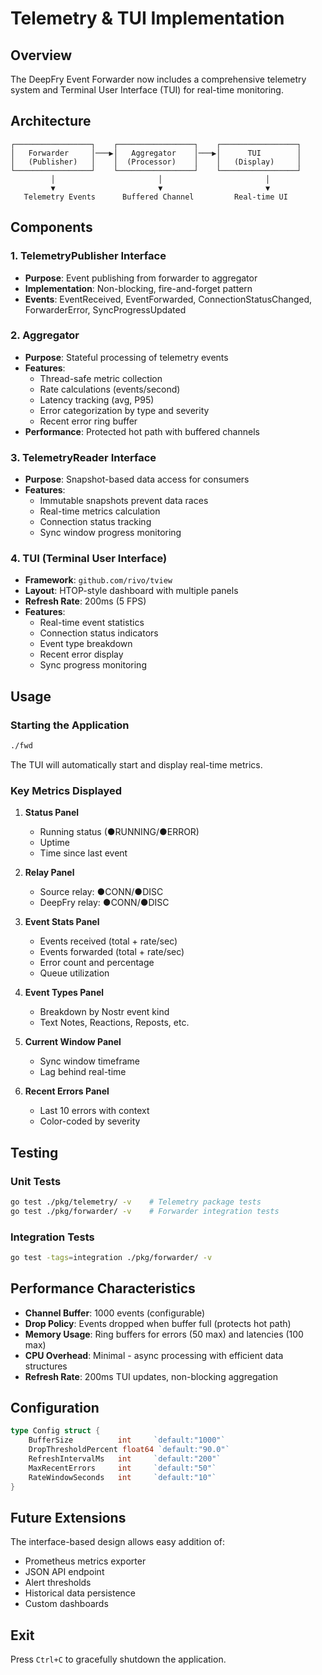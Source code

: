 # Telemetry & TUI Implementation

## Overview

The DeepFry Event Forwarder now includes a comprehensive telemetry system and Terminal User Interface (TUI) for real-time monitoring.

## Architecture

```
┌─────────────────┐    ┌─────────────────┐    ┌─────────────────┐
│   Forwarder     │───▶│   Aggregator    │───▶│      TUI        │
│   (Publisher)   │    │  (Processor)    │    │   (Display)     │
└─────────────────┘    └─────────────────┘    └─────────────────┘
         │                       │                       │
         ▼                       ▼                       ▼
   Telemetry Events      Buffered Channel         Real-time UI
```

## Components

### 1. TelemetryPublisher Interface
- **Purpose**: Event publishing from forwarder to aggregator
- **Implementation**: Non-blocking, fire-and-forget pattern
- **Events**: EventReceived, EventForwarded, ConnectionStatusChanged, ForwarderError, SyncProgressUpdated

### 2. Aggregator 
- **Purpose**: Stateful processing of telemetry events
- **Features**: 
  - Thread-safe metric collection
  - Rate calculations (events/second)
  - Latency tracking (avg, P95)
  - Error categorization by type and severity
  - Recent error ring buffer
- **Performance**: Protected hot path with buffered channels

### 3. TelemetryReader Interface
- **Purpose**: Snapshot-based data access for consumers
- **Features**: 
  - Immutable snapshots prevent data races
  - Real-time metrics calculation
  - Connection status tracking
  - Sync window progress monitoring

### 4. TUI (Terminal User Interface)
- **Framework**: `github.com/rivo/tview`
- **Layout**: HTOP-style dashboard with multiple panels
- **Refresh Rate**: 200ms (5 FPS)
- **Features**:
  - Real-time event statistics
  - Connection status indicators
  - Event type breakdown
  - Recent error display
  - Sync progress monitoring

## Usage

### Starting the Application
```bash
./fwd
```

The TUI will automatically start and display real-time metrics.

### Key Metrics Displayed

1. **Status Panel**
   - Running status (●RUNNING/●ERROR)
   - Uptime
   - Time since last event

2. **Relay Panel** 
   - Source relay: ●CONN/●DISC
   - DeepFry relay: ●CONN/●DISC

3. **Event Stats Panel**
   - Events received (total + rate/sec)
   - Events forwarded (total + rate/sec) 
   - Error count and percentage
   - Queue utilization

4. **Event Types Panel**
   - Breakdown by Nostr event kind
   - Text Notes, Reactions, Reposts, etc.

5. **Current Window Panel**
   - Sync window timeframe
   - Lag behind real-time

6. **Recent Errors Panel**
   - Last 10 errors with context
   - Color-coded by severity

## Testing

### Unit Tests
```bash
go test ./pkg/telemetry/ -v    # Telemetry package tests
go test ./pkg/forwarder/ -v    # Forwarder integration tests
```

### Integration Tests  
```bash
go test -tags=integration ./pkg/forwarder/ -v
```

## Performance Characteristics

- **Channel Buffer**: 1000 events (configurable)
- **Drop Policy**: Events dropped when buffer full (protects hot path)
- **Memory Usage**: Ring buffers for errors (50 max) and latencies (100 max)
- **CPU Overhead**: Minimal - async processing with efficient data structures
- **Refresh Rate**: 200ms TUI updates, non-blocking aggregation

## Configuration

```go
type Config struct {
    BufferSize          int     `default:"1000"`
    DropThresholdPercent float64 `default:"90.0"`
    RefreshIntervalMs   int     `default:"200"`
    MaxRecentErrors     int     `default:"50"`
    RateWindowSeconds   int     `default:"10"`
}
```

## Future Extensions

The interface-based design allows easy addition of:
- Prometheus metrics exporter
- JSON API endpoint
- Alert thresholds
- Historical data persistence
- Custom dashboards

## Exit

Press `Ctrl+C` to gracefully shutdown the application.
